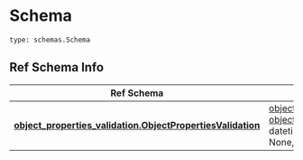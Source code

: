 # Schema
```
type: schemas.Schema
```

## Ref Schema Info
Ref Schema | Input Type | Output Type
---------- | ---------- | -----------
[**object_properties_validation.ObjectPropertiesValidation**](../../../../../../../../../components/schema/object_properties_validation.md) | [object_properties_validation.ObjectPropertiesValidationDictInput](../../../../../../../../../components/schema/object_properties_validation.md#objectpropertiesvalidationdictinput), [object_properties_validation.ObjectPropertiesValidationDict](../../../../../../../../../components/schema/object_properties_validation.md#objectpropertiesvalidationdict), str, datetime.date, datetime.datetime, uuid.UUID, int, float, bool, None, list, tuple, bytes, io.FileIO, io.BufferedReader | [object_properties_validation.ObjectPropertiesValidationDict](../../../../../../../../../components/schema/object_properties_validation.md#objectpropertiesvalidationdict), str, float, int, bool, None, tuple, bytes, io.FileIO
